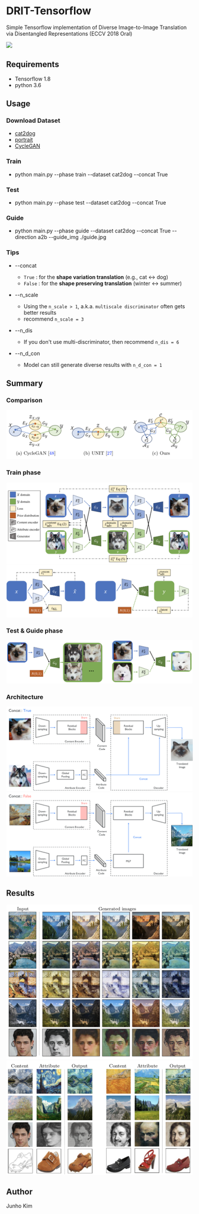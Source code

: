 # DRIT-Tensorflow
Simple Tensorflow implementation of Diverse Image-to-Image Translation via Disentangled Representations (ECCV 2018 Oral)

<img src='./assets/final.gif' width="800px">

## Requirements
* Tensorflow 1.8
* python 3.6

## Usage
### Download Dataset
* [cat2dog](http://vllab.ucmerced.edu/hylee/DRIT/datasets/cat2dog)
* [portrait](http://vllab.ucmerced.edu/hylee/DRIT/datasets/portrait)
* [CycleGAN](https://people.eecs.berkeley.edu/~taesung_park/CycleGAN/datasets/)
  
### Train
* python main.py --phase train --dataset cat2dog --concat True

### Test
* python main.py --phase test --dataset cat2dog --concat True

### Guide
* python main.py --phase guide --dataset cat2dog --concat True --direction a2b --guide_img ./guide.jpg

### Tips
* --concat
  * `True` : for the **shape variation translation** (e.g., cat <-> dog)
  * `False` : for the **shape preserving translation** (winter <-> summer)
  
* --n_scale
  * Using the `n_scale > 1`, a.k.a. `multiscale discriminator` often gets better results
  * recommend `n_scale = 3`
  
* --n_dis
  * If you don't use multi-discriminator, then recommend `n_dis = 6`
  
* --n_d_con
  * Model can still generate diverse results with `n_d_con = 1`

## Summary
### Comparison
![difference](./assets/difference.png)

### Train phase
![train_1](./assets/train_1.png)
![train_2](./assets/train_2.png)

### Test & Guide phase
![test](./assets/test.png)

### Architecture
![true](./assets/true.png)
![false](./assets/false.png)

## Results
![result_1](./assets/result1.png)
![result_2](./assets/result2.png)

## Author
Junho Kim
